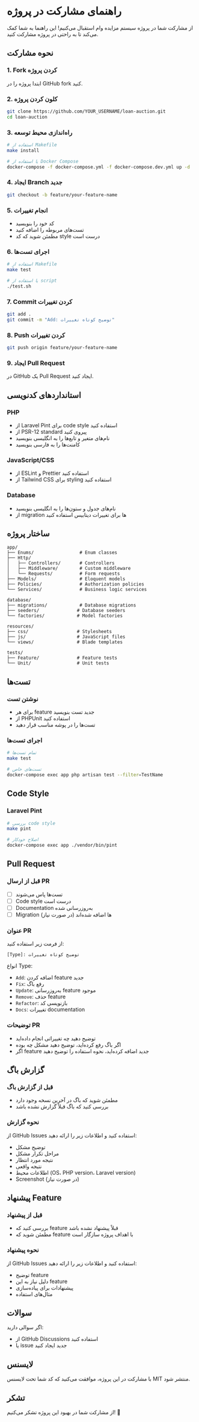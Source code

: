 # راهنمای مشارکت در پروژه

از مشارکت شما در پروژه سیستم مزایده وام استقبال می‌کنیم! این راهنما به شما کمک می‌کند تا به راحتی در پروژه مشارکت کنید.

## نحوه مشارکت

### 1. Fork کردن پروژه

ابتدا پروژه را در GitHub fork کنید.

### 2. کلون کردن پروژه

```bash
git clone https://github.com/YOUR_USERNAME/loan-auction.git
cd loan-auction
```

### 3. راه‌اندازی محیط توسعه

```bash
# استفاده از Makefile
make install

# یا استفاده از Docker Compose
docker-compose -f docker-compose.yml -f docker-compose.dev.yml up -d
```

### 4. ایجاد Branch جدید

```bash
git checkout -b feature/your-feature-name
```

### 5. انجام تغییرات

- کد خود را بنویسید
- تست‌های مربوطه را اضافه کنید
- مطمئن شوید که کد style درست است

### 6. اجرای تست‌ها

```bash
# استفاده از Makefile
make test

# یا استفاده از script
./test.sh
```

### 7. Commit کردن تغییرات

```bash
git add .
git commit -m "Add: توضیح کوتاه تغییرات"
```

### 8. Push کردن تغییرات

```bash
git push origin feature/your-feature-name
```

### 9. ایجاد Pull Request

در GitHub یک Pull Request ایجاد کنید.

## استانداردهای کدنویسی

### PHP

- از Laravel Pint برای code style استفاده کنید
- از PSR-12 standard پیروی کنید
- نام‌های متغیر و تابع‌ها را به انگلیسی بنویسید
- کامنت‌ها را به فارسی بنویسید

### JavaScript/CSS

- از ESLint و Prettier استفاده کنید
- از Tailwind CSS برای styling استفاده کنید

### Database

- نام‌های جدول و ستون‌ها را به انگلیسی بنویسید
- از migration ها برای تغییرات دیتابیس استفاده کنید

## ساختار پروژه

```
app/
├── Enums/                 # Enum classes
├── Http/
│   ├── Controllers/       # Controllers
│   ├── Middleware/        # Custom middleware
│   └── Requests/          # Form requests
├── Models/                # Eloquent models
├── Policies/              # Authorization policies
└── Services/              # Business logic services

database/
├── migrations/            # Database migrations
├── seeders/              # Database seeders
└── factories/            # Model factories

resources/
├── css/                  # Stylesheets
├── js/                   # JavaScript files
└── views/                # Blade templates

tests/
├── Feature/              # Feature tests
└── Unit/                 # Unit tests
```

## تست‌ها

### نوشتن تست

- برای هر feature جدید تست بنویسید
- از PHPUnit استفاده کنید
- تست‌ها را در پوشه مناسب قرار دهید

### اجرای تست‌ها

```bash
# تمام تست‌ها
make test

# تست‌های خاص
docker-compose exec app php artisan test --filter=TestName
```

## Code Style

### Laravel Pint

```bash
# بررسی code style
make pint

# اصلاح خودکار
docker-compose exec app ./vendor/bin/pint
```

## Pull Request

### قبل از ارسال PR

- [ ] تست‌ها پاس می‌شوند
- [ ] Code style درست است
- [ ] Documentation به‌روزرسانی شده
- [ ] Migration ها اضافه شده‌اند (در صورت نیاز)

### عنوان PR

از فرمت زیر استفاده کنید:

```
[Type]: توضیح کوتاه تغییرات
```

انواع Type:
- `Add`: اضافه کردن feature جدید
- `Fix`: رفع باگ
- `Update`: به‌روزرسانی feature موجود
- `Remove`: حذف feature
- `Refactor`: بازنویسی کد
- `Docs`: تغییرات documentation

### توضیحات PR

- توضیح دهید چه تغییراتی انجام داده‌اید
- اگر باگ رفع کرده‌اید، توضیح دهید مشکل چه بوده
- اگر feature جدید اضافه کرده‌اید، نحوه استفاده را توضیح دهید

## گزارش باگ

### قبل از گزارش باگ

- مطمئن شوید که باگ در آخرین نسخه وجود دارد
- بررسی کنید که باگ قبلاً گزارش نشده باشد

### نحوه گزارش

از GitHub Issues استفاده کنید و اطلاعات زیر را ارائه دهید:

- توضیح مشکل
- مراحل تکرار مشکل
- نتیجه مورد انتظار
- نتیجه واقعی
- اطلاعات محیط (OS، PHP version، Laravel version)
- Screenshot (در صورت نیاز)

## پیشنهاد Feature

### قبل از پیشنهاد

- بررسی کنید که feature قبلاً پیشنهاد نشده باشد
- مطمئن شوید که feature با اهداف پروژه سازگار است

### نحوه پیشنهاد

از GitHub Issues استفاده کنید و اطلاعات زیر را ارائه دهید:

- توضیح feature
- دلیل نیاز به این feature
- پیشنهادات برای پیاده‌سازی
- مثال‌های استفاده

## سوالات

اگر سوالی دارید:

- از GitHub Discussions استفاده کنید
- یا issue جدید ایجاد کنید

## لایسنس

با مشارکت در این پروژه، موافقت می‌کنید که کد شما تحت لایسنس MIT منتشر شود.

## تشکر

از مشارکت شما در بهبود این پروژه تشکر می‌کنیم! 🙏
